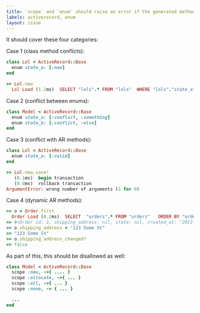 ```yaml
---
title: `scope` and `enum` should raise an error if the generated methods conflict with an existing one
labels: activerecord, enum
layout: issue
---
```


It should cover these four categories:

Case 1 (class method conflicts):

``` ruby
class Lol < ActiveRecord::Base
  enum state_a: [:new]
end

>> Lol.new
  Lol Load (1.1ms)  SELECT "lols".* FROM "lols"  WHERE "lols"."state_a" = 0
```

Case 2 (conflict between enums):

``` ruby
class Model < ActiveRecord::Base
  enum state_a: [:conflict, :something]
  enum state_b: [:conflict, :else]
end
```

Case 3 (conflict with AR methods):

``` ruby
class Lol < ActiveRecord::Base
  enum state_a: [:valid]
end

>> Lol.new.save!
   (0.1ms)  begin transaction
   (0.0ms)  rollback transaction
ArgumentError: wrong number of arguments (1 for 0)
```

Case 4 (dynamic AR methods):

``` ruby
>> o = Order.first
  Order Load (0.2ms)  SELECT  "orders".* FROM "orders"   ORDER BY "orders"."id" ASC LIMIT 1
=> #<Order id: 1, shipping_address: nil, state: nil, created_at: "2013-12-19 00:14:45", updated_at: "2013-12-19 00:14:45">
>> o.shipping_address = "123 Some St"
=> "123 Some St"
>> o.shipping_address_changed?
=> false
```

As part of this, this should be disallowed as well:

``` ruby
class Model < ActiveRecord::Base
  scope :new, ->{ .... }
  scope :allocate, ->{ ... }
  scope :all, ->{ ... }
  scope :none, -> { ... }

  ...
end
```


